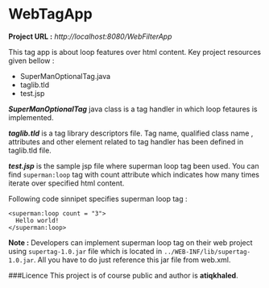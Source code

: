 # WebTagApp
**Project URL :** *http://localhost:8080/WebFilterApp*

This tag app is about loop features over html content.
Key project resources given bellow :

- SuperManOptionalTag.java
- taglib.tld
- test.jsp

**_SuperManOptionalTag_** java class is a tag handler in which loop fetaures is implemented.

**_taglib.tld_** is a tag library descriptors file. Tag name, qualified class name , attributes and other
element related to tag handler has been defined in taglib.tld file.

**_test.jsp_** is the sample jsp file where superman loop tag been used.
You can find `superman:loop` tag with count attribute which indicates how many times iterate over specified html content.

Following code sinnipet specifies superman loop tag :

```
<superman:loop count = "3">
  Hello world!
</superman:loop>
```

**Note :** Developers can implement superman loop tag on their web project using `supertag-1.0.jar` file which is located in  `../WEB-INF/lib/supertag-1.0.jar`. All you have to do just reference this jar file from web.xml.

###Licence
This project is of course public and author is **atiqkhaled**.


